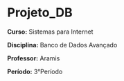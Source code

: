# Projeto_DB

**Curso:** Sistemas para Internet

**Disciplina:** Banco de Dados Avançado

**Professor:** Aramis

**Período:** 3°Período
